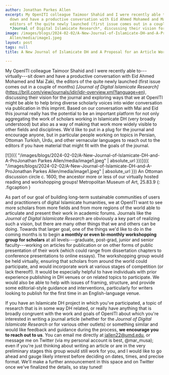 ```yaml
---
author: Jonathan Parkes Allen
excerpt: My OpenITI colleague Taimoor Shahid and I were recently able to---virtually---sit
  down and have a productive conversation with Eid Ahmed Mohamed and Mai Zaki, the
  editors of the quite newly launched (first issue comes out in a couple of months)
  *Journal of Digital Islamicate Research*, discussing their vision for the...
image: /images/blogs/2024-02-02/A-New-Journal-of-Islamicate-DH-and-A-ProJonathan Parkes
  Allen/media/image1.jpeg
layout: post
tags: null
title: A New Journal of Islamicate DH and A Proposal for an Article Workshopping Group

---
```

My OpenITI colleague Taimoor Shahid and I were recently able to---virtually---sit down and have a productive conversation with Eid Ahmed Mohamed and Mai Zaki, the editors of the quite newly launched (first issue comes out in a couple of months) *[Journal of Digital Islamicate Research]*(https://brill.com/view/journals/jdir/jdir-overview.xml?language=en), discussing their vision for the journal and exploring ways that we at OpenITI might be able to help bring diverse scholarly voices into wider conversation via publication in this imprint. Based on our conversation with Mai and Eid this journal really has the potential to be an important platform for not only aggregating the work of scholars working in Islamicate DH (very broadly understood) but also as a way of making that work more widely visible to other fields and disciplines. We'd like to put in a plug for the journal and encourage anyone, but in particular people working on topics in Persian, Ottoman Turkish, Urdu, and other vernacular languages to reach out to the editors if you have material that might fit with the goals of the journal.

[![]({{ "/images/blogs/2024-02-02/A-New-Journal-of-Islamicate-DH-and-A-ProJonathan Parkes Allen/media/image1.jpeg" | absolute_url }})]({{ "/images/blogs/2024-02-02/A-New-Journal-of-Islamicate-DH-and-A-ProJonathan Parkes Allen/media/image1.jpeg" | absolute_url }})
An Ottoman discussion circle c. 1600, the ancestor more or less of our virtually hosted reading and workshopping groups! Metropolitan Museum of Art, 25.83.9
{: .figcaption }

As part of our goal of building long-term sustainable communities of users and practitioners of digital Islamicate humanities, we at OpenITI want to see more scholars from more fields and from more regions of the world able to articulate and present their work in academic forums. Journals like the *Journal of Digital Islamicate Research* are obviously a key part of realizing such a vision, but there are many other things that we and others can be doing. Towards that larger goal, one of the things we'd like to do in the coming months is to begin **a monthly or even bi-monthly workshopping group for scholars** at all levels---graduate, post-grad, junior and senior faculty---working on articles for publication or on other forms of public presentation of their work (which could range from dissertation chapters to conference presentations to online essays). The workshopping group would be held virtually, ensuring that scholars from around the world could participate, and would incorporate work at various stages of competition (or lack thereof!). It would be especially helpful to have individuals with prior experience publishing in DH venues or on related topics to participate. We would also be able to help with issues of framing, structure, and provide some editorial-style guidance and interventions, particularly for writers looking to publish for the first time in an English-language venue.

If you have an Islamicate DH project in which you've participated, a topic of research that is in some way DH related, or really have anything that is broadly congruent with the work and goals of OpenITI about which you're interested in writing a journal article (whether for the *Journal of Digital Islamicate Research* or for various other outlets) or something similar and would like feedback and guidance during the process, **we encourage you to reach out to us**. You can email me directly at <jallen22@umd.edu>, or message me on Twitter (via my personal account is best, \@mar_musa); even if you're just thinking about writing an article or are in the very preliminary stages this group would still work for you, and I would like to go ahead and gauge likely interest before deciding on dates, times, and precise format. We'll make a further announcement in this space and on Twitter once we've finalized the details, so stay tuned!

